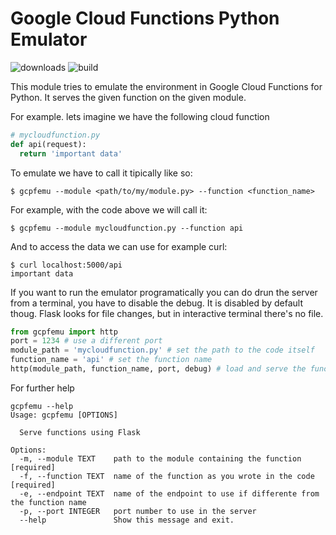 # Google Cloud Functions Python Emulator

![downloads](https://img.shields.io/pypi/dm/gcp-functions-emulator.svg?style=flat-square)
![build](https://gitlab.com/divisadero/cloud-functions-python-emulator/badges/master/pipeline.svg?style=flat-square)

This module tries to emulate the environment in Google Cloud Functions for
Python. It serves the given function on the given module.

For example. lets imagine we have the following cloud function
```python
# mycloudfunction.py
def api(request):
  return 'important data'
```
To emulate we have to call it tipically like so:
```
$ gcpfemu --module <path/to/my/module.py> --function <function_name>
```
For example, with the code above we will call it:
```
$ gcpfemu --module mycloudfunction.py --function api
```
And to access the data we can use for example curl:
```
$ curl localhost:5000/api
important data
```

If you want to run the emulator programatically you can do drun the server 
from a terminal, you have to disable the debug. It is
disabled by default thoug. Flask looks for file changes, but in interactive
terminal there's no file.
```python
from gcpfemu import http 
port = 1234 # use a different port
module_path = 'mycloudfunction.py' # set the path to the code itself
function_name = 'api' # set the function name
http(module_path, function_name, port, debug) # load and serve the function
```
For further help
```
gcpfemu --help
Usage: gcpfemu [OPTIONS]

  Serve functions using Flask

Options:
  -m, --module TEXT    path to the module containing the function  [required]
  -f, --function TEXT  name of the function as you wrote in the code [required]
  -e, --endpoint TEXT  name of the endpoint to use if differente from the function name
  -p, --port INTEGER   port number to use in the server
  --help               Show this message and exit.
```
